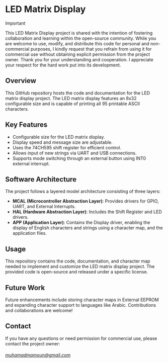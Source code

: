 # LED Matrix Display

> [!IMPORTANT]
> This LED Matrix Display project is shared with the intention of fostering collaboration and learning within the open-source community. While you are welcome to use, modify, and distribute this code for personal and non-commercial purposes, I kindly request that you refrain from using it for commercial use without obtaining explicit permission from the project owner. Thank you for your understanding and cooperation. I appreciate your respect for the hard work put into its development.

## Overview

This GitHub repository hosts the code and documentation for the LED matrix display project. The LED matrix display features an 8x32 configurable size and is capable of printing all 95 printable ASCII characters.

## Key Features

- Configurable size for the LED matrix display.
- Display speed and message size are adjustable.
- Uses the 74CH595 shift register for efficient control.
- Allows input of new strings via UART and USB connections.
- Supports mode switching through an external button using INT0 external interrupt.

## Software Architecture

The project follows a layered model architecture consisting of three layers:
- **MCAL (Microcontroller Abstraction Layer)**: Provides drivers for GPIO, UART, and External Interrupts.
- **HAL (Hardware Abstraction Layer)**: Includes the Shift Register and LED drivers.
- **APP (Application Layer)**: Contains the Display driver, enabling the display of English characters and strings using a character map, and the application files.

## Usage

This repository contains the code, documentation, and character map needed to implement and customize the LED matrix display project. The provided code is open-source and released under a specific license.

## Future Work

Future enhancements include storing character maps in External EEPROM and expanding character support to languages like Arabic. Contributions and collaborations are welcome!

## Contact

If you have any questions or need permission for commercial use, please contact the project owner:

###### muhamadmamoun@gmail.com